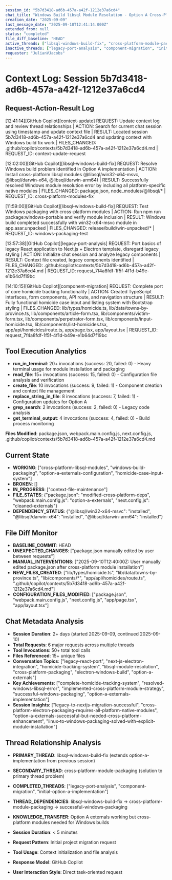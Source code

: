 ```yaml
---
session_id: "5b7d3418-ad6b-457a-a42f-1212e37a6cd4"
chat_title: "Windows Build libsql Module Resolution - Option A Cross-Platform Fix"
creation_date: "2025-09-09"
last_message_date: "2025-09-10T12:41:14.000Z"
extended_from: null
status: "completed"
file_diff_baseline: "HEAD"
active_threads: ["libsql-windows-build-fix", "cross-platform-module-packaging"]
inactive_threads: ["legacy-port-analysis", "component-migration", "initial-option-a-implementation"]
requester: "JulianVJacobs"
---
```


# Context Log: Session 5b7d3418-ad6b-457a-a42f-1212e37a6cd4

## Request-Action-Result Log

[12:41:14][GitHub Copilot][context-update] REQUEST: Update context log and review thread relationships | ACTION: Search for current chat session using timestamp and update context file | RESULT: Located session 5b7d3418-ad6b-457a-a42f-1212e37a6cd4 and updating context with Windows build fix work | FILES_CHANGED: .github/copilot/contexts/5b7d3418-ad6b-457a-a42f-1212e37a6cd4.md | REQUEST_ID: context-update-request

[12:02:00][GitHub Copilot][libsql-windows-build-fix] REQUEST: Resolve Windows build problem identified in Option A implementation | ACTION: Install cross-platform libsql modules (@libsql/win32-x64-msvc, @libsql/darwin-x64, @libsql/darwin-arm64) | RESULT: Successfully resolved Windows module resolution error by including all platform-specific native modules | FILES_CHANGED: package.json, node_modules/@libsql/* | REQUEST_ID: cross-platform-modules-fix

[11:59:00][GitHub Copilot][libsql-windows-build-fix] REQUEST: Test Windows packaging with cross-platform modules | ACTION: Run npm run package:windows-portable and verify module inclusion | RESULT: Windows build completed successfully with win32-x64-msvc module in app.asar.unpacked | FILES_CHANGED: release/build/win-unpacked/* | REQUEST_ID: windows-packaging-test

[13:57:38][GitHub Copilot][legacy-port-analysis] REQUEST: Port basics of legacy React application to Next.js + Electron template, disregard legacy styling | ACTION: Initialize chat session and analyze legacy components | RESULT: Context file created, legacy components identified | FILES_CHANGED: .github/copilot/contexts/5b7d3418-ad6b-457a-a42f-1212e37a6cd4.md | REQUEST_ID: request_7f4a8fdf-1f5f-4f1d-b49e-e1b64d7f19bc

[14:10:15][GitHub Copilot][component-migration] REQUEST: Complete port of core homicide tracking functionality | ACTION: Created TypeScript interfaces, form components, API route, and navigation structure | RESULT: Fully functional homicide case input and listing system with Bootstrap styling | FILES_CHANGED: lib/types/homicide.ts, lib/data/towns-by-province.ts, lib/components/article-form.tsx, lib/components/victim-form.tsx, lib/components/perpetrator-form.tsx, lib/components/input-homicide.tsx, lib/components/list-homicides.tsx, app/api/homicides/route.ts, app/page.tsx, app/layout.tsx | REQUEST_ID: request_7f4a8fdf-1f5f-4f1d-b49e-e1b64d7f19bc

## Tool Execution Analytics

- **run_in_terminal**: 20+ invocations (success: 20, failed: 0) - Heavy terminal usage for module installation and packaging
- **read_file**: 15+ invocations (success: 15, failed: 0) - Configuration file analysis and verification
- **create_file**: 10 invocations (success: 9, failed: 1) - Component creation and context file management
- **replace_string_in_file**: 8 invocations (success: 7, failed: 1) - Configuration updates for Option A
- **grep_search**: 2 invocations (success: 2, failed: 0) - Legacy code analysis
- **get_terminal_output**: 4 invocations (success: 4, failed: 0) - Build process monitoring

**Files Modified**: package.json, webpack.main.config.js, next.config.js, .github/copilot/contexts/5b7d3418-ad6b-457a-a42f-1212e37a6cd4.md

## Current State

- **WORKING**: ["cross-platform-libsql-modules", "windows-build-packaging", "option-a-externals-configuration", "homicide-case-input-system"]
- **BROKEN**: []
- **IN_PROGRESS**: ["context-file-maintenance"]
- **FILE_STATES**: {"package.json": "modified-cross-platform-deps", "webpack.main.config.js": "option-a-externals", "next.config.js": "cleaned-externals"}
- **DEPENDENCY_STATUS**: {"@libsql/win32-x64-msvc": "installed", "@libsql/darwin-x64": "installed", "@libsql/darwin-arm64": "installed"}

## File Diff Monitor

- **BASELINE_COMMIT**: HEAD
- **UNEXPECTED_CHANGES**: ["package.json manually edited by user between requests"]
- **MANUAL_INTERVENTIONS**: ["2025-09-10T12:40:00Z: User manually edited package.json after cross-platform module installation"]
- **NEW_FILES_CREATED**: ["lib/types/homicide.ts", "lib/data/towns-by-province.ts", "lib/components/*", "app/api/homicides/route.ts", ".github/copilot/contexts/5b7d3418-ad6b-457a-a42f-1212e37a6cd4.md"]
- **CONFIGURATION_FILES_MODIFIED**: ["package.json", "webpack.main.config.js", "next.config.js", "app/page.tsx", "app/layout.tsx"]

## Chat Metadata Analysis

- **Session Duration**: 2+ days (started 2025-09-09, continued 2025-09-10)
- **Total Requests**: 6 major requests across multiple threads
- **Tool Invocations**: 50+ total tool calls
- **Files Referenced**: 15+ unique files
- **Conversation Topics**: ["legacy-react-port", "next-js-electron-integration", "homicide-tracking-system", "libsql-module-resolution", "cross-platform-packaging", "electron-windows-build", "option-a-externals"]
- **Key Achievements**: ["complete-homicide-tracking-system", "resolved-windows-libsql-error", "implemented-cross-platform-module-strategy", "successful-windows-packaging", "option-a-externals-implementation"]
- **Session Insights**: ["legacy-to-nextjs-migration-successful", "cross-platform-electron-packaging-requires-all-platform-native-modules", "option-a-externals-successful-but-needed-cross-platform-enhancement", "linux-to-windows-packaging-solved-with-explicit-module-installation"]

## Thread Relationship Analysis

- **PRIMARY_THREAD**: libsql-windows-build-fix (extends option-a-implementation from previous session)
- **SECONDARY_THREAD**: cross-platform-module-packaging (solution to primary thread problem)
- **COMPLETED_THREADS**: ["legacy-port-analysis", "component-migration", "initial-option-a-implementation"]
- **THREAD_DEPENDENCIES**: libsql-windows-build-fix → cross-platform-module-packaging → successful-windows-packaging
- **KNOWLEDGE_TRANSFER**: Option A externals working but cross-platform modules needed for Windows builds

- **Session Duration**: < 5 minutes
- **Request Pattern**: Initial project migration request
- **Tool Usage**: Context initialization and file analysis
- **Response Model**: GitHub Copilot
- **User Interaction Style**: Direct task-oriented request

